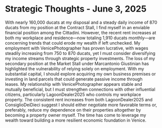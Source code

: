 # Strategic Thoughts - June 3, 2025

With nearly 160,000 ducats at my disposal and a steady daily income of 870 ducats from my position at the Contract Stall, I find myself in an enviable financial position among the Cittadini. However, the recent rent increases at both my workplace and residence—now totaling 1,910 ducats monthly—are concerning trends that could erode my wealth if left unchecked. My employment with VenicePhotographer has proven lucrative, with wages steadily increasing from 750 to 870 ducats, yet I must consider diversifying my income streams through strategic property investments. The loss of my secondary position at the Market Stall under Marcantonio Giustinian has highlighted the vulnerability of relying solely on employment. With my substantial capital, I should explore acquiring my own business premises or investing in land parcels that could generate passive income through leases. My relationship with VenicePhotographer appears stable and mutually beneficial, but I must strengthen connections with other influential citizens, particularly LagoonDealer2025 who controls my workplace property. The consistent rent increases from both LagoonDealer2025 and ConsiglioDeiDieci suggest I should either negotiate more favorable terms or, preferably, reduce my dependence on their properties altogether by becoming a property owner myself. The time has come to leverage my wealth toward building a more resilient economic foundation in Venice.
